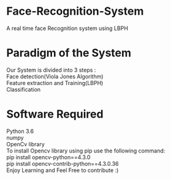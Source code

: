 # Face-Recognition-System
A real time face Recognition system using LBPH
# Paradigm of the System
Our System is divided into 3 steps : <br/>
 Face detection(Viola Jones Algorithm) <br/>
 Feature extraction and Training(LBPH)  <br/> 
 Classification <br/>
# Software Required
Python 3.6 <br/>
numpy <br/>
OpenCv library <br/>
To install Opencv library using pip use the following command: <br/>
pip install opencv-python==4.3.0 <br/>
pip install opencv-contrib-python==4.3.0.36 <br/>
Enjoy Learning and Feel Free to contribute :) <br/>
